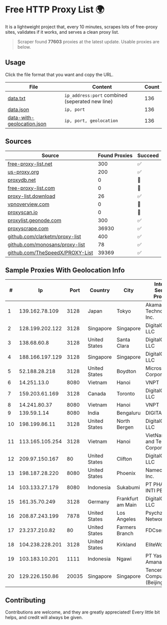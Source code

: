 
# Free HTTP Proxy List 🌍

It is a lightweight project that, every 10 minutes, scrapes lots of free-proxy sites, validates if it works, and serves a clean proxy list.


> Scraper found **77603** proxies at the latest update. Usable proxies are below.

## Usage

Click the file format that you want and copy the URL.


|File|Content|Count|
|----|-------|-----|
|[data.txt](https://raw.githubusercontent.com/themiralay/Proxy-List-World/master/data.txt)|`ip_address:port` combined (seperated new line)|136|
|[data.json](https://raw.githubusercontent.com/themiralay/Proxy-List-World/master/data.json)|`ip, port`|136|
|[data-with-geolocation.json](https://raw.githubusercontent.com/themiralay/Proxy-List-World/master/data-with-geolocation.json)|`ip, port, geolocation`|136|

## Sources

|Source|Found Proxies|Succeed|
|------|-------------|-------|
|[free-proxy-list.net](https://free-proxy-list.net)|300|✅|
|[us-proxy.org](https://www.us-proxy.org)|200|✅|
|[proxydb.net](http://proxydb.net)|0|🚫|
|[free-proxy-list.com](https://free-proxy-list.com/?page=&port=&type%5B%5D=http&type%5B%5D=https&up_time=0&search=Search)|0|🚫|
|[proxy-list.download](https://www.proxy-list.download/HTTP)|26|✅|
|[vpnoverview.com](https://vpnoverview.com/privacy/anonymous-browsing/free-proxy-servers)|0|🚫|
|[proxyscan.io](https://www.proxyscan.io)|0|🚫|
|[proxylist.geonode.com](https://proxylist.geonode.com/api/proxy-list?limit=300&page=1&sort_by=lastChecked&sort_type=desc&protocols=http,https)|300|✅|
|[proxyscrape.com](https://api.proxyscrape.com/v2/?request=displayproxies&protocol=http&timeout=10000&country=all&ssl=all&anonymity=all)|36930|✅|
|[github.com/clarketm/proxy-list](https://raw.githubusercontent.com/clarketm/proxy-list/master/proxy-list-raw.txt)|400|✅|
|[github.com/monosans/proxy-list](https://raw.githubusercontent.com/monosans/proxy-list/main/proxies/http.txt)|78|✅|
|[github.com/TheSpeedX/PROXY-List](https://raw.githubusercontent.com/TheSpeedX/PROXY-List/master/http.txt)|39369|✅|


## Sample Proxies With Geolocation Info

|#|Ip|Port|Country|City|Internet Service Provider|
|-|--|----|-------|----|-------------------------|
|1|139.162.78.109|3128|Japan|Tokyo|Akamai Technologies, Inc.|
|2|128.199.202.122|3128|Singapore|Singapore|DigitalOcean, LLC|
|3|138.68.60.8|3128|United States|Santa Clara|DigitalOcean, LLC|
|4|188.166.197.129|3128|Singapore|Singapore|DigitalOcean, LLC|
|5|52.188.28.218|3128|United States|Boydton|Microsoft Corporation|
|6|14.251.13.0|8080|Vietnam|Hanoi|VNPT|
|7|159.203.61.169|3128|Canada|Toronto|DigitalOcean, LLC|
|8|14.241.80.37|8080|Vietnam|Hanoi|VNPT|
|9|139.59.1.14|8080|India|Bengaluru|DIGITALOCEAN|
|10|198.199.86.11|3128|United States|North Bergen|DigitalOcean, LLC|
|11|113.165.105.254|3128|Vietnam|Hanoi|VietNam Post and Telecom Corporation|
|12|209.97.150.167|80|United States|Clifton|DigitalOcean, LLC|
|13|198.187.28.220|8080|United States|Phoenix|Namecheap, Inc.|
|14|103.133.27.179|8080|Indonesia|Sukabumi|PT PHATRIA INTI PERSADA|
|15|161.35.70.249|3128|Germany|Frankfurt am Main|DigitalOcean, LLC|
|16|208.87.243.199|7878|United States|Los Angeles|Psychz Networks|
|17|23.237.210.82|80|United States|Farmers Branch|FDCservers.net|
|18|104.238.228.201|3128|United States|Kirkland|EliteWork LLC|
|19|103.183.10.201|1111|Indonesia|Ngawi|PT Yasmin Amanah Media|
|20|129.226.150.86|20035|Singapore|Singapore|Tencent Cloud Computing (Beijing) Co|



## Contributing

Contributions are welcome, and they are greatly appreciated! Every
little bit helps, and credit will always be given.

